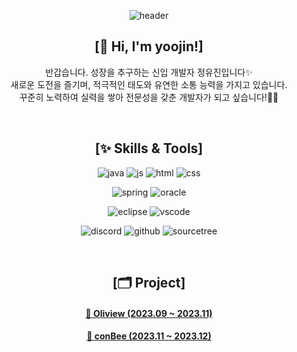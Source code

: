 <div align="center">

![header](https://capsule-render.vercel.app/api?type=waving&color=9FDCF6&height=170&section=header&text=%20Yoojin's%20Github&fontSize=50&fontColor=FFFFFF)

## [🤗 Hi, I'm yoojin!]

반갑습니다. 성장을 추구하는 신입 개발자 정유진입니다✨ </br>
새로운 도전을 즐기며, 적극적인 태도와 유연한 소통 능력을 가지고 있습니다.</br>
꾸준히 노력하여 실력을 쌓아 전문성을 갖춘 개발자가 되고 싶습니다!✊🏻

</br>

## [✨ Skills & Tools]

![java](https://img.shields.io/badge/Java-ED8B00?style=for-the-badge&logo=openjdk&logoColor=white)
![js](https://img.shields.io/badge/JavaScript-F7DF1E?style=for-the-badge&logo=JavaScript&logoColor=white)
![html](https://img.shields.io/badge/HTML5-E34F26?style=for-the-badge&logo=html5&logoColor=white)
![css](https://img.shields.io/badge/CSS3-1572B6?style=for-the-badge&logo=css3&logoColor=white)


![spring](https://img.shields.io/badge/Spring-6DB33F?style=for-the-badge&logo=spring&logoColor=white)
![oracle](https://img.shields.io/badge/Oracle-F80000?style=for-the-badge&logo=Oracle&logoColor=white)


![eclipse](https://img.shields.io/badge/Eclipse-2C2255?style=for-the-badge&logo=eclipse&logoColor=white)
![vscode](https://img.shields.io/badge/Visual_Studio_Code-0078D4?style=for-the-badge&logo=visual%20studio%20code&logoColor=white)

![discord](https://img.shields.io/badge/Discord-7289DA?style=for-the-badge&logo=discord&logoColor=white)
![github](https://img.shields.io/badge/GitHub-100000?style=for-the-badge&logo=github&logoColor=white)
![sourcetree](https://img.shields.io/badge/Sourcetree-0052CC?style=for-the-badge&logo=Sourcetree&logoColor=white)


</br>



## [🗂 Project]
#### [🔗 Oliview (2023.09 ~ 2023.11)](https://github.com/team-farmers/Oliview)


#### [🔗 conBee (2023.11 ~ 2023.12)](https://github.com/Bee-Keepers/conbee)




</br>


</div>

